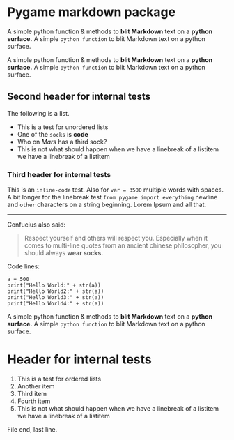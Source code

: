 # Pygame markdown package

A simple python function & methods to **blit Markdown** text on a **python surface.**
A simple `python function` to blit Markdown text on a python surface.

A simple python function & methods to **blit Markdown** text on a **python surface.**
A simple `python function` to blit Markdown text on a python surface.

## Second header for internal tests
The following is a list.

- This is a test for unordered lists
- One of the `socks` is **code** 
- Who on *Mars* has a third sock?
- This is not what should happen when we have a linebreak of a listitem we have a linebreak of a listitem

### Third header for internal tests

This is an `inline-code` test. Also for `var = 3500` multiple words with spaces. A bit longer for the linebreak test
 `from pygame import everything` 
newline and `other` characters on a string beginning. Lorem Ipsum and all that. 

---

Confucius also said:
> Respect yourself
> and others will respect you. Especially when it comes to multi-line quotes from an ancient chinese philosopher, 
> you should always **wear socks.**

Code lines:

```
a = 500
print("Hello World:" + str(a))
print("Hello World2:" + str(a))
print("Hello World3:" + str(a))
print("Hello World4:" + str(a))
```

A simple python function & methods to **blit Markdown** text on a **python surface.**
A simple `python function` to blit Markdown text on a python surface.

# Header for internal tests
1. This is a test for ordered lists
2. Another item
3. Third item
2. Fourth item
4. This is not what should happen when we have a linebreak of a listitem we have a linebreak of a listitem

File end, last line.

